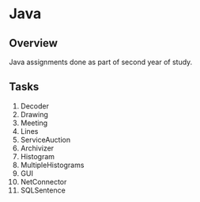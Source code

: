 # Java 

## Overview
Java assignments done as part of second year of study.

## Tasks

1. Decoder
2. Drawing
3. Meeting
4. Lines
5. ServiceAuction
6. Archivizer
7. Histogram
8. MultipleHistograms
9. GUI
10. NetConnector
11. SQLSentence
